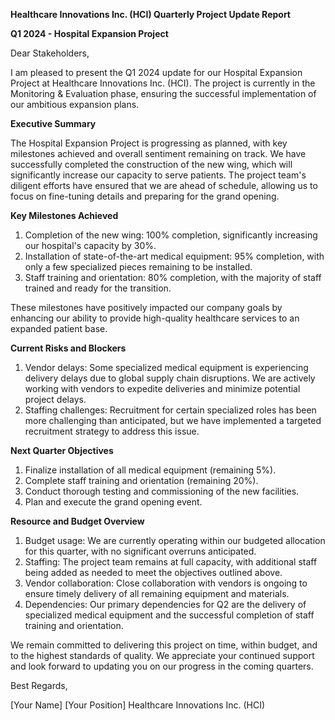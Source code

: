  **Healthcare Innovations Inc. (HCI) Quarterly Project Update Report**

**Q1 2024 - Hospital Expansion Project**

Dear Stakeholders,

I am pleased to present the Q1 2024 update for our Hospital Expansion Project at Healthcare Innovations Inc. (HCI). The project is currently in the Monitoring & Evaluation phase, ensuring the successful implementation of our ambitious expansion plans.

**Executive Summary**

The Hospital Expansion Project is progressing as planned, with key milestones achieved and overall sentiment remaining on track. We have successfully completed the construction of the new wing, which will significantly increase our capacity to serve patients. The project team's diligent efforts have ensured that we are ahead of schedule, allowing us to focus on fine-tuning details and preparing for the grand opening.

**Key Milestones Achieved**

1. Completion of the new wing: 100% completion, significantly increasing our hospital's capacity by 30%.
2. Installation of state-of-the-art medical equipment: 95% completion, with only a few specialized pieces remaining to be installed.
3. Staff training and orientation: 80% completion, with the majority of staff trained and ready for the transition.

These milestones have positively impacted our company goals by enhancing our ability to provide high-quality healthcare services to an expanded patient base.

**Current Risks and Blockers**

1. Vendor delays: Some specialized medical equipment is experiencing delivery delays due to global supply chain disruptions. We are actively working with vendors to expedite deliveries and minimize potential project delays.
2. Staffing challenges: Recruitment for certain specialized roles has been more challenging than anticipated, but we have implemented a targeted recruitment strategy to address this issue.

**Next Quarter Objectives**

1. Finalize installation of all medical equipment (remaining 5%).
2. Complete staff training and orientation (remaining 20%).
3. Conduct thorough testing and commissioning of the new facilities.
4. Plan and execute the grand opening event.

**Resource and Budget Overview**

1. Budget usage: We are currently operating within our budgeted allocation for this quarter, with no significant overruns anticipated.
2. Staffing: The project team remains at full capacity, with additional staff being added as needed to meet the objectives outlined above.
3. Vendor collaboration: Close collaboration with vendors is ongoing to ensure timely delivery of all remaining equipment and materials.
4. Dependencies: Our primary dependencies for Q2 are the delivery of specialized medical equipment and the successful completion of staff training and orientation.

We remain committed to delivering this project on time, within budget, and to the highest standards of quality. We appreciate your continued support and look forward to updating you on our progress in the coming quarters.

Best Regards,

[Your Name]
[Your Position]
Healthcare Innovations Inc. (HCI)